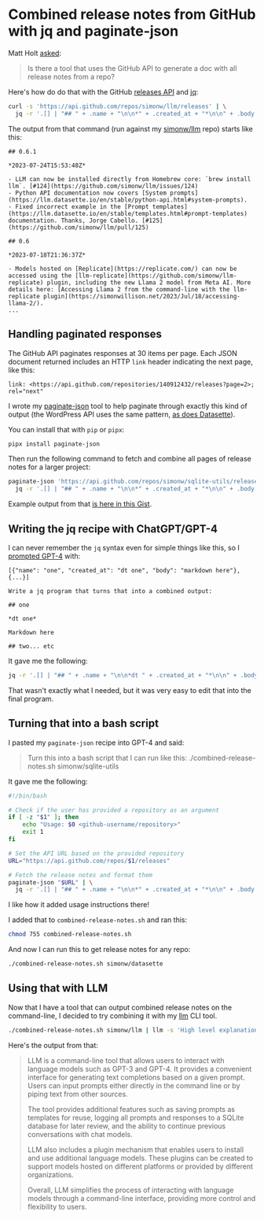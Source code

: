 # Combined release notes from GitHub with jq and paginate-json

Matt Holt [asked](https://twitter.com/mholt6/status/1690177417393135616):

> Is there a tool that uses the GitHub API to generate a doc with all release notes from a repo?

Here's how do do that with the GitHub [releases API](https://docs.github.com/en/free-pro-team@latest/rest/releases/releases?apiVersion=2022-11-28#list-releases) and [jq](https://stedolan.github.io/jq/):

```bash
curl -s 'https://api.github.com/repos/simonw/llm/releases' | \
  jq -r '.[] | "## " + .name + "\n\n*" + .created_at + "*\n\n" + .body + "\n"'
```

The output from that command (run against my [simonw/llm](https://github.com/simonw/llm) repo) starts like this:
```
## 0.6.1

*2023-07-24T15:53:48Z*

- LLM can now be installed directly from Homebrew core: `brew install llm`. [#124](https://github.com/simonw/llm/issues/124)
- Python API documentation now covers [System prompts](https://llm.datasette.io/en/stable/python-api.html#system-prompts).
- Fixed incorrect example in the [Prompt templates](https://llm.datasette.io/en/stable/templates.html#prompt-templates) documentation. Thanks, Jorge Cabello. [#125](https://github.com/simonw/llm/pull/125)

## 0.6

*2023-07-18T21:36:37Z*

- Models hosted on [Replicate](https://replicate.com/) can now be accessed using the [llm-replicate](https://github.com/simonw/llm-replicate) plugin, including the new Llama 2 model from Meta AI. More details here: [Accessing Llama 2 from the command-line with the llm-replicate plugin](https://simonwillison.net/2023/Jul/18/accessing-llama-2/).
...
```
## Handling paginated responses

The GitHub API paginates responses at 30 items per page. Each JSON document returned includes an HTTP `link` header indicating the next page, like this:
```
link: <https://api.github.com/repositories/140912432/releases?page=2>; rel="next"
```

I wrote my [paginate-json](https://github.com/simonw/paginate-json) tool to help paginate through exactly this kind of output (the WordPress API uses the same pattern, [as does Datasette](https://docs.datasette.io/en/stable/json_api.html#pagination)).

You can install that with `pip` or `pipx`:
```bash
pipx install paginate-json
```
Then run the following command to fetch and combine all pages of release notes for a larger project:
```bash
paginate-json 'https://api.github.com/repos/simonw/sqlite-utils/releases' | \
  jq -r '.[] | "## " + .name + "\n\n*" + .created_at + "*\n\n" + .body + "\n"'
```
Example output from that [is here in this Gist](https://gist.github.com/simonw/f5565b0b67cdd3591e00db67c702f5c5).

## Writing the jq recipe with ChatGPT/GPT-4

I can never remember the `jq` syntax even for simple things like this, so I [prompted GPT-4](https://chat.openai.com/share/df880b38-15e3-4398-80ae-8a95a6752244) with:
```
[{"name": "one", "created_at": "dt one", "body": "markdown here"}, {...}]

Write a jq program that turns that into a combined output:

## one

*dt one*

Markdown here

## two... etc
```
It gave me the following:
```bash
jq -r '.[] | "## " + .name + "\n\n*dt " + .created_at + "*\n\n" + .body + "\n"'
```
That wasn't exactly what I needed, but it was very easy to edit that into the final program.

## Turning that into a bash script

I pasted my `paginate-json` recipe into GPT-4 and said:

> Turn this into a bash script that I can run like this: ./combined-release-notes.sh simonw/sqlite-utils

It gave me the following:

```bash
#!/bin/bash

# Check if the user has provided a repository as an argument
if [ -z "$1" ]; then
    echo "Usage: $0 <github-username/repository>"
    exit 1
fi

# Set the API URL based on the provided repository
URL="https://api.github.com/repos/$1/releases"

# Fetch the release notes and format them
paginate-json "$URL" | \
  jq -r '.[] | "## " + .name + "\n\n*" + .created_at + "*\n\n" + .body + "\n"'
```
I like how it added usage instructions there!

I added that to `combined-release-notes.sh` and ran this:
```bash
chmod 755 combined-release-notes.sh
```
And now I can run this to get release notes for any repo:
```bash
./combined-release-notes.sh simonw/datasette
```

## Using that with LLM

Now that I have a tool that can output combined release notes on the command-line, I decided to try combining it with my [llm](https://llm.datasette.io/) CLI tool.
```bash
./combined-release-notes.sh simonw/llm | llm -s 'High level explanation of what this tool does'
```
Here's the output from that:

> LLM is a command-line tool that allows users to interact with language models such as GPT-3 and GPT-4. It provides a convenient interface for generating text completions based on a given prompt. Users can input prompts either directly in the command line or by piping text from other sources.
>
> The tool provides additional features such as saving prompts as templates for reuse, logging all prompts and responses to a SQLite database for later review, and the ability to continue previous conversations with chat models.
>
> LLM also includes a plugin mechanism that enables users to install and use additional language models. These plugins can be created to support models hosted on different platforms or provided by different organizations.
>
> Overall, LLM simplifies the process of interacting with language models through a command-line interface, providing more control and flexibility to users.
